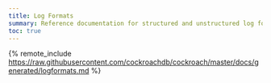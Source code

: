 ```yaml
---
title: Log Formats
summary: Reference documentation for structured and unstructured log formats.
toc: true
---
```


{%  remote_include https://raw.githubusercontent.com/cockroachdb/cockroach/master/docs/generated/logformats.md %}
